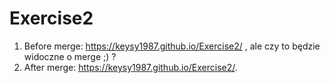 # Exercise2
1. Before merge: https://keysy1987.github.io/Exercise2/ , ale czy to będzie widoczne o merge ;) ?
2. After merge: https://keysy1987.github.io/Exercise2/.

